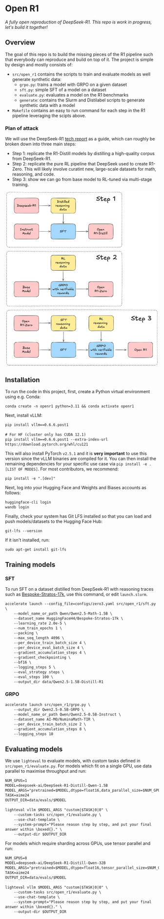 # Open R1

*A fully open reproduction of DeepSeek-R1. This repo is work in progress, let's build it together!*

## Overview

The goal of this repo is to build the missing pieces of the R1 pipeline such that everybody can reproduce and build on top of it. The project is simple by design and mostly consists of:

- `src/open_r1` contains the scripts to train and evaluate models as well generate synthetic data:
    - `grpo.py`: trains a model with GRPO on a given dataset
    - `sft.py`: simple SFT of a model on a dataset
    - `evaluate.py`: evaluates a model on the R1 benchmarks
    - `generate`: contains the Slurm and Distilabel scripts to generate synthetic data with a model
- `Makefile` contains an easy to run command for each step in the R1 pipeline leveraging the scipts above.

### Plan of attack

We will use the DeepSeek-R1 [tech report](https://github.com/deepseek-ai/DeepSeek-R1) as a guide, which can roughly be broken down into three main steps:

* Step 1: replicate the R1-Distill models by distilling a high-quality corpus from DeepSeek-R1.
* Step 2: replicate the pure RL pipeline that DeepSeek used to create R1-Zero. This will likely involve curatint new, large-scale datasets for math, reasoning, and code.
* Step 3: show we can go from base model to RL-tuned via multi-stage training.

<center>
    <img src="assets/plan-of-attack.png" width="500">
</center>


## Installation

To run the code in this project, first, create a Python virtual environment using e.g. Conda:

```shell
conda create -n openr1 python=3.11 && conda activate openr1
```

Next, install vLLM:

```shell
pip install vllm==0.6.6.post1

# For HF (cluster only has CUDA 12.1)
pip install vllm==0.6.6.post1 --extra-index-url https://download.pytorch.org/whl/cu121
```

This will also install PyTorch `v2.5.1` and it is **very important** to use this version since the vLLM binaries are compiled for it. You can then install the remaining dependencies for your specific use case via `pip install -e .[LIST OF MODES]`. For most contributors, we recommend:

```shell
pip install -e ".[dev]"
```

Next, log into your Hugging Face and Weights and Biases accounts as follows:

```shell
huggingface-cli login
wandb login
```

Finally, check your system has Git LFS installed so that you can load and push models/datasets to the Hugging Face Hub:

```shell
git-lfs --version
```

If it isn't installed, run:

```shell
sudo apt-get install git-lfs
```

## Training models

### SFT

To run SFT on a dataset distilled from DeepSeek-R1 with reasoning traces such as [Bespoke-Stratos-17k](https://huggingface.co/datasets/bespokelabs/Bespoke-Stratos-17k), use this command, or edit `launch.slurm`.

```
accelerate launch --config_file=configs/zero3.yaml src/open_r1/sft.py \
    --model_name_or_path Qwen/Qwen2.5-Math-1.5B \
    --dataset_name HuggingFaceH4/Bespoke-Stratos-17k \
    --learning_rate 2.0e-5 \
    --num_train_epochs 1 \
    --packing \
    --max_seq_length 4096 \
    --per_device_train_batch_size 4 \
    --per_device_eval_batch_size 4 \
    --gradient_accumulation_steps 4 \
    --gradient_checkpointing \
    --bf16 \
    --logging_steps 5 \
    --eval_strategy steps \
    --eval_steps 100 \
    --output_dir data/Qwen2.5-1.5B-Distill-R1
```

### GRPO

```
accelerate launch src/open_r1/grpo.py \
    --output_dir Qwen2.5-0.5B-GRPO \
    --model_name_or_path Qwen/Qwen2.5-0.5B-Instruct \
    --dataset_name AI-MO/NuminaMath-TIR \
    --per_device_train_batch_size 2 \
    --gradient_accumulation_steps 8 \
    --logging_steps 10
```

## Evaluating models

We use `lighteval` to evaluate models, with custom tasks defined in `src/open_r1/evaluate.py`. For models which fit on a single GPU, use data parallel to maximise throughput and run:

```shell
NUM_GPUS=1
MODEL=deepseek-ai/DeepSeek-R1-Distill-Qwen-1.5B
MODEL_ARGS="pretrained=$MODEL,dtype=float16,data_parallel_size=$NUM_GPUS,max_model_length=32768,gpu_memory_utilisation=0.8"
TASK=aime24
OUTPUT_DIR=data/evals/$MODEL

lighteval vllm $MODEL_ARGS "custom|$TASK|0|0" \
    --custom-tasks src/open_r1/evaluate.py \
    --use-chat-template \
    --system-prompt="Please reason step by step, and put your final answer within \boxed{}." \
    --output-dir $OUTPUT_DIR 
```

For models which require sharding across GPUs, use tensor parallel and run:

```shell
NUM_GPUS=8
MODEL=deepseek-ai/DeepSeek-R1-Distill-Qwen-32B
MODEL_ARGS="pretrained=$MODEL,dtype=float16,tensor_parallel_size=$NUM_GPUS,max_model_length=32768,gpu_memory_utilisation=0.8"
TASK=aime24
OUTPUT_DIR=data/evals/$MODEL

lighteval vllm $MODEL_ARGS "custom|$TASK|0|0" \
    --custom-tasks src/open_r1/evaluate.py \
    --use-chat-template \
    --system-prompt="Please reason step by step, and put your final answer within \boxed{}." \
    --output-dir $OUTPUT_DIR 
```

